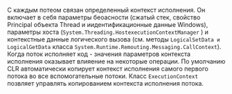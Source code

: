 С каждым потеом связан определенный контекст исполнения. Он включает в себя параметры беоасности (сжатый стек, свойство Principal объекта Thread и иидентификационные данные Windows), параметры хоста (`System.Threading.HostexecutionContextManager` ) и контекстные данные логического вызова (см. методы `LogicalSetData и LogicalGetData` класса `System.Runtime.Remouting.Messaging.CallContext`). 
Когда поток исполняет код - значения параметров контекста исполнения оказывает влияение на некоторые операции. 
По умолчанию CLR автоматически копирует контекст исполнения самого первого потока во все вспомогательные потоки.
	Класс `ExecutionContext` позвляет управлять копированием контекста исполнения потока.
